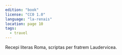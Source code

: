 ```yaml
---
edition: "book"
license: "CC0 1.0"
language: "la-renais"
location: page 10
tags:
  - travel
---
```

Recepi literas
Roma, scriptas per fratrem Laudervicea.
